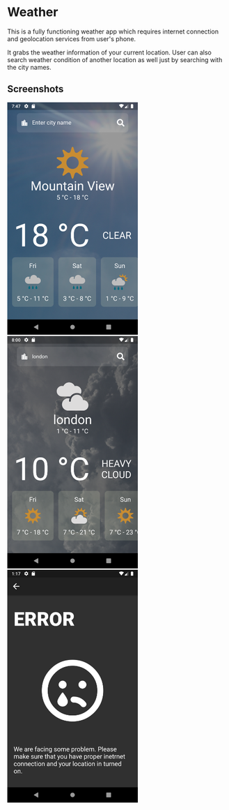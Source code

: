 # Weather 

This is a fully functioning weather app which requires internet connection and geolocation services from user's phone.

It grabs the weather information of your current location. User can also search weather condition of another location as well just by searching with the city names.

## Screenshots

<p float="left">
  <img src="screenshots/1.png" width="300" style="margin-right: 10px;" />
  <img src="screenshots/2.png" width="300" style="margin-right: 10px;"/> 
  <img src="screenshots/3.png" width="300" style="margin-right: 10px;"/>
</p>
